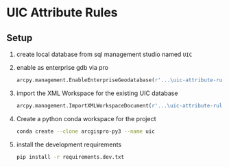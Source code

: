 # UIC Attribute Rules

## Setup

1. create local database from sql management studio named `UIC`
1. enable as enterprise gdb via pro

    ```py
    arcpy.management.EnableEnterpriseGeodatabase(r'...\uic-attribute-rules\pro-project\localhost.sde', r'C:\Program Files\ESRI\License10.6\sysgen\keycodes')
    ```

1. import the XML Workspace for the existing UIC database

    ```py
    arcpy.management.ImportXMLWorkspaceDocument(r'...\uic-attribute-rules\pro-project\localhost.sde', r'...\uic-attribute-rules\data\UIC_STAGING.XML', 'SCHEMA_ONLY', None)
    ```

1. Create a python conda workspace for the project

    ```sh
    conda create --clone arcgispro-py3 --name uic
    ```

1. install the development requirements

    ```sh
    pip install -r requirements.dev.txt
    ```
